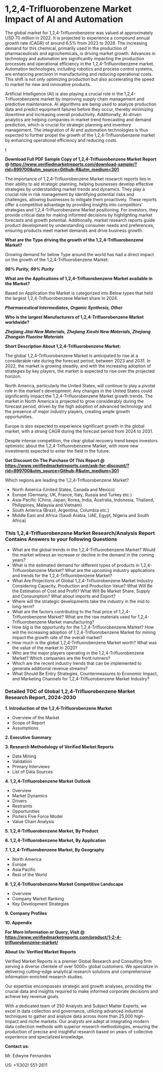 <meta name="title" content="Global 1,2,4-Trifluorobenzene Market Impact of AI and Automation"><meta name="description" content="The global market for 1,2,4-Trifluorobenzene was valued at approximately USD 70 million in 2022. It is projected to experience a compound annual growth rate (CAGR) of "><meta name="title" content="1,2,4-Trifluorobenzene Market Size, Share, Scope, Trends, Growth, Opportunities, Analysis, Forecast"><h1>1,2,4-Trifluorobenzene Market Impact of AI and Automation</h1><p>The global market for 1,2,4-Trifluorobenzene was valued at approximately USD 70 million in 2022. It is projected to experience a compound annual growth rate (CAGR) of around 6.5% from 2023 to 2028. The increasing demand for this chemical, primarily used in the production of pharmaceuticals and agrochemicals, is driving market growth. Advances in technology and automation are significantly impacting the production processes and operational efficiency in the 1,2,4-Trifluorobenzene market. Automation technologies, including robotics and process control systems, are enhancing precision in manufacturing and reducing operational costs. This shift is not only optimizing production but also accelerating the speed to market for new and innovative products.</p><p>Artificial Intelligence (AI) is also playing a crucial role in the 1,2,4-Trifluorobenzene market by improving supply chain management and predictive maintenance. AI algorithms are being used to analyze production data and predict equipment failures before they occur, thereby minimizing downtime and increasing overall productivity. Additionally, AI-driven analytics are helping companies in market trend forecasting and demand prediction, which is crucial for strategic planning and inventory management. The integration of AI and automation technologies is thus expected to further propel the growth of the 1,2,4-Trifluorobenzene market by enhancing operational efficiency and reducing costs.</p>t</p><p id="" class=""><strong>Download Full PDF Sample Copy of 1,2,4-Trifluorobenzene Market Report @ <a href="https://www.verifiedmarketreports.com/download-sample/?rid=899700&utm_source=Github-R&utm_medium=301" target="_blank">https://www.verifiedmarketreports.com/download-sample/?rid=899700&utm_source=Github-R&utm_medium=301</a></strong></p><p>The importance of&nbsp;1,2,4-Trifluorobenzene Market research reports lies in their ability to aid strategic planning, helping businesses develop effective strategies by understanding market trends and dynamics. They play a crucial role in risk management by identifying potential risks and challenges, allowing businesses to mitigate them proactively. These reports offer a competitive advantage by providing insights into competitors' strategies and 1,2,4-Trifluorobenzene Market positioning. For investors, they provide critical data for making informed decisions by highlighting market forecasts and growth potential. Additionally, market research reports guide product development by understanding consumer needs and preferences, ensuring products meet market demands and drive business growth.</p><p><strong>What are the&nbsp;Type driving the growth of the 1,2,4-Trifluorobenzene Market?</strong></p><p id="" class="">Growing demand for below Type around the world has had a direct impact on the growth of the 1,2,4-Trifluorobenzene Market:</p><em><strong>98% Purity, 99% Purity</strong></em></p><strong>What are the&nbsp;Applications&nbsp;of 1,2,4-Trifluorobenzene Market available in the Market?</strong></p><p id="" class="">Based on Application the Market is categorized into Below types that held the largest 1,2,4-Trifluorobenzene Market share In 2024.</p><em><strong>Pharmaceutical Intermediates, Organic Synthesis, Other</strong></em></p><strong>Who is the largest Manufacturers of 1,2,4-Trifluorobenzene Market worldwide?</strong></p><p><em><strong>Zhejiang Jitai New Materials, Zhejiang Xieshi New Materials, Zhejiang Zhongxin Fluorine Materials</strong></em></p><p id="" class=""><strong>Short Description About 1,2,4-Trifluorobenzene Market:</strong></p><p>The global 1,2,4-Trifluorobenzene Market is anticipated to rise at a considerable rate during the forecast period, between 2023 and 2031. In 2022, the market is growing steadily, and with the increasing adoption of strategies by key players, the market is expected to rise over the projected horizon.</p><p>North America, particularly the United States, will continue to play a pivotal role in the market's development. Any changes in the United States could significantly impact the 1,2,4-Trifluorobenzene Market growth trends. The market in North America is projected to grow considerably during the forecast period, driven by the high adoption of advanced technology and the presence of major industry players, creating ample growth opportunities.</p><p>Europe is also expected to experience significant growth in the global market, with a strong CAGR during the forecast period from 2024 to 2031.</p><p>Despite intense competition, the clear global recovery trend keeps investors optimistic about the 1,2,4-Trifluorobenzene Market, with more new investments expected to enter the field in the future.</p><p id="" class=""><strong>Get Discount On The Purchase Of This Report @ <a href="https://www.verifiedmarketreports.com/ask-for-discount/?rid=899700&utm_source=Github-R&utm_medium=301" target="_blank">https://www.verifiedmarketreports.com/ask-for-discount/?rid=899700&utm_source=Github-R&utm_medium=301</a></strong></p>Which regions are leading the 1,2,4-Trifluorobenzene Market?</p><ul><li>North America (United States, Canada and Mexico)</li><li>Europe (Germany, UK, France, Italy, Russia and Turkey etc.)</li><li>Asia-Pacific (China, Japan, Korea, India, Australia, Indonesia, Thailand, Philippines, Malaysia and Vietnam)</li><li>South America (Brazil, Argentina, Columbia etc.)</li><li>Middle East and Africa (Saudi Arabia, UAE, Egypt, Nigeria and South Africa)</li></ul><h3 id="" class="">This 1,2,4-Trifluorobenzene Market Research/Analysis Report Contains Answers to your following Questions</h3><ul><li>What are the global trends in the 1,2,4-Trifluorobenzene Market? Would the market witness an increase or decline in the demand in the coming years?</li><li>What is the estimated demand for different types of products in 1,2,4-Trifluorobenzene Market? What are the upcoming industry applications and trends for the 1,2,4-Trifluorobenzene Market?</li><li>What Are Projections of Global 1,2,4-Trifluorobenzene Market Industry Considering Capacity, Production and Production Value? What Will Be the Estimation of Cost and Profit? What Will Be Market Share, Supply and Consumption? What about imports and Export?</li><li>Where will the strategic developments take the industry in the mid to long-term?</li><li>What are the factors contributing to the final price of 1,2,4-Trifluorobenzene Market? What are the raw materials used for 1,2,4-Trifluorobenzene Market manufacturing?</li><li>How big is the opportunity for the 1,2,4-Trifluorobenzene Market? How will the increasing adoption of 1,2,4-Trifluorobenzene Market for mining impact the growth rate of the overall market?</li><li>How much is the global 1,2,4-Trifluorobenzene Market worth? What was the value of the market In 2020?</li><li>Who are the major players operating in the 1,2,4-Trifluorobenzene Market? Which companies are the front runners?</li><li>Which are the recent industry trends that can be implemented to generate additional revenue streams?</li><li>What Should Be Entry Strategies, Countermeasures to Economic Impact, and Marketing Channels for 1,2,4-Trifluorobenzene Market Industry?</li></ul><h3 id="" class="">Detailed TOC of Global 1,2,4-Trifluorobenzene Market Research Report, 2024-2030</h3><p id="" class=""><strong>1. Introduction of the 1,2,4-Trifluorobenzene Market</strong></p><ul><li>Overview of the Market</li><li>Scope of Report</li><li>Assumptions</li></ul><p id="" class=""><strong>2. Executive Summary</strong></p><p id="" class=""><strong>3. Research Methodology of Verified Market Reports</strong></p><ul><li>Data Mining</li><li>Validation</li><li>Primary Interviews</li><li>List of Data Sources</li></ul><p id="" class=""><strong>4. 1,2,4-Trifluorobenzene Market Outlook</strong></p><ul><li>Overview</li><li>Market Dynamics</li><li>Drivers</li><li>Restraints</li><li>Opportunities</li><li>Porters Five Force Model</li><li>Value Chain Analysis</li></ul><p id="" class=""><strong>5. 1,2,4-Trifluorobenzene Market, By Product</strong></p><p id="" class=""><strong>6. 1,2,4-Trifluorobenzene Market, By Application</strong></p><p id="" class=""><strong>7. 1,2,4-Trifluorobenzene Market, By Geography</strong></p><ul><li>North America</li><li>Europe</li><li>Asia Pacific</li><li>Rest of the World</li></ul><p id="" class=""><strong>8. 1,2,4-Trifluorobenzene Market Competitive Landscape</strong></p><ul><li>Overview</li><li>Company Market Ranking</li><li>Key Development Strategies</li></ul><p id="" class=""><strong>9. Company Profiles</strong></p><p id="" class=""><strong>10. Appendix</strong></p><p id="" class=""><strong>For More Information or Query, Visit @ <a href="https://www.verifiedmarketreports.com/product/1-2-4-trifluorobenzene-market/" target="_blank">https://www.verifiedmarketreports.com/product/1-2-4-trifluorobenzene-market/</a></strong></p><p id="" class=""><strong>About Us: Verified Market Reports</strong></p><p id="" class="">Verified Market Reports is a premier Global Research and Consulting firm serving a diverse clientele of over 5000+ global customers. We specialize in delivering cutting-edge analytical research solutions and comprehensive information-enriched research studies.</p><p id="" class="">Our expertise encompasses strategic and growth analyses, providing the crucial data and insights required to make informed corporate decisions and achieve key revenue goals.</p><p id="" class="">With a dedicated team of 250 Analysts and Subject Matter Experts, we excel in data collection and governance, utilizing advanced industrial techniques to gather and analyze data across more than 25,000 high-impact and niche markets. Our analysts are adept at integrating modern data collection methods with superior research methodologies, ensuring the production of precise and insightful research based on years of collective experience and specialized knowledge.</p><p id="" class=""><strong>Contact us:</strong></p><p id="" class="">Mr. Edwyne Fernandes</p><p id="" class="">US: +1(302) 551-2611</p>